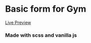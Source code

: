 # Basic form for Gym
[Live Preview](https://gym-form.netlify.app/)
### Made with scss and vanilla js
